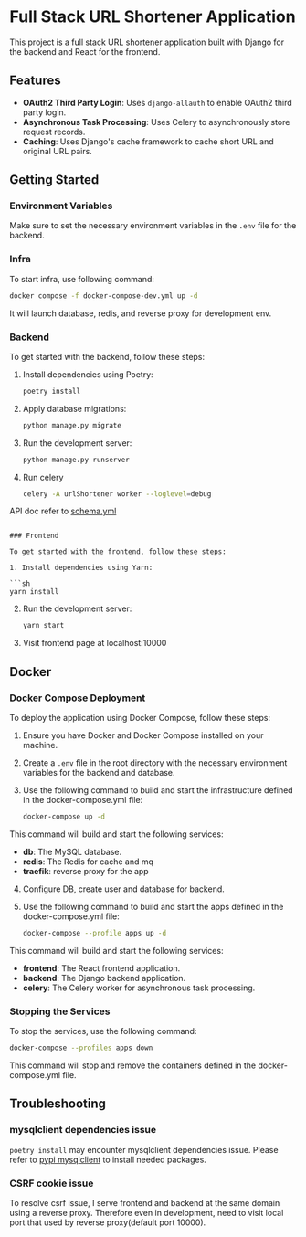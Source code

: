 # Full Stack URL Shortener Application

This project is a full stack URL shortener application built with Django for the backend and React for the frontend.

## Features

- **OAuth2 Third Party Login**: Uses `django-allauth` to enable OAuth2 third party login.
- **Asynchronous Task Processing**: Uses Celery to asynchronously store request records.
- **Caching**: Uses Django's cache framework to cache short URL and original URL pairs.

## Getting Started

### Environment Variables

Make sure to set the necessary environment variables in the `.env` file for the backend.

### Infra

To start infra, use following command:

```sh
docker compose -f docker-compose-dev.yml up -d
```

It will launch database, redis, and reverse proxy for development env.

### Backend

To get started with the backend, follow these steps:

1. Install dependencies using Poetry:

   ```sh
   poetry install
   ```

2. Apply database migrations:

   ```sh
   python manage.py migrate
   ```

3. Run the development server:

   ```sh
   python manage.py runserver
   ```

4. Run celery

   ```sh
   celery -A urlShortener worker --loglevel=debug

API doc refer to [schema.yml](./backend/schema.yml)

   ```

### Frontend

To get started with the frontend, follow these steps:

1. Install dependencies using Yarn:

   ```sh
   yarn install
   ```

2. Run the development server:

   ```sh
   yarn start
   ```

3. Visit frontend page at localhost:10000

## Docker

### Docker Compose Deployment

To deploy the application using Docker Compose, follow these steps:

1. Ensure you have Docker and Docker Compose installed on your machine.

2. Create a `.env` file in the root directory with the necessary environment variables for the backend and database.

3. Use the following command to build and start the infrastructure defined in the docker-compose.yml file:

   ```sh
   docker-compose up -d
   ```

This command will build and start the following services:

- **db**: The MySQL database.
- **redis**: The Redis for cache and mq
- **traefik**: reverse proxy for the app

4. Configure DB, create user and database for backend.

3. Use the following command to build and start the apps defined in the docker-compose.yml file:

   ```sh
   docker-compose --profile apps up -d
   ```

This command will build and start the following services:

- **frontend**: The React frontend application.
- **backend**: The Django backend application.
- **celery**: The Celery worker for asynchronous task processing.

### Stopping the Services

To stop the services, use the following command:

```sh
docker-compose --profiles apps down
```

This command will stop and remove the containers defined in the docker-compose.yml file.

## Troubleshooting

### mysqlclient dependencies issue

`poetry install` may encounter mysqlclient dependencies issue.
Please refer to [pypi mysqlclient](https://pypi.org/project/mysqlclient/) to install needed packages.

### CSRF cookie issue

To resolve csrf issue, I serve frontend and backend at the same domain using a reverse proxy.
Therefore even in development, need to visit local port that used by reverse proxy(default port 10000).
